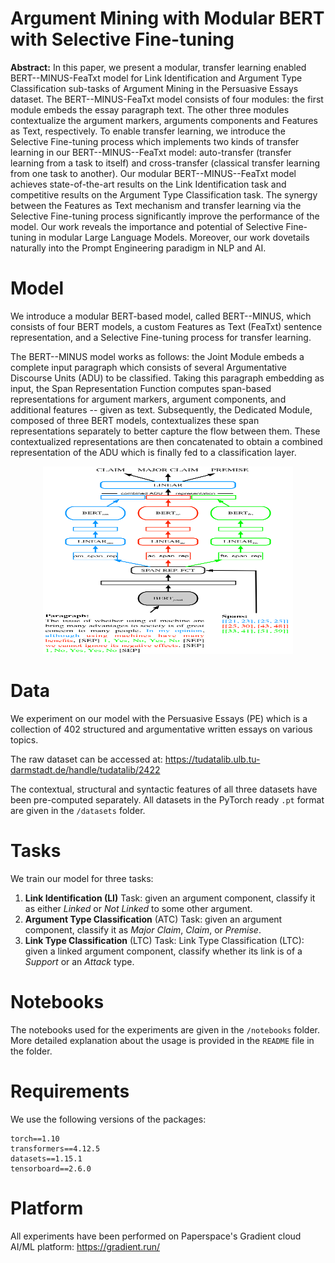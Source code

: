 # Argument Mining with Modular BERT with Selective Fine-tuning

**Abstract:** In this paper, we present a modular, transfer learning enabled BERT--MINUS-FeaTxt model for Link Identification and Argument Type Classification sub-tasks of Argument Mining in the Persuasive Essays dataset. The BERT--MINUS-FeaTxt model consists of four modules: the first module embeds the essay paragraph text. The other three modules contextualize the argument markers, arguments components and Features as Text, respectively. To enable transfer learning, we introduce the Selective Fine-tuning process which implements two kinds of transfer learning in our BERT--MINUS--FeaTxt model: auto-transfer (transfer learning from a task to itself) and cross-transfer (classical transfer learning from one task to another). Our modular BERT--MINUS--FeaTxt model achieves state-of-the-art results on the Link Identification task and competitive results on the Argument Type Classification task. The synergy between the Features as Text mechanism and transfer learning via the Selective Fine-tuning process significantly improve the performance of the model. Our work reveals the importance and potential of Selective Fine-tuning in modular Large Language Models. Moreover, our work dovetails naturally into the Prompt Engineering paradigm in NLP and AI.

# Model

We introduce a modular BERT-based model, called  BERT--MINUS, which consists of four BERT models, a custom Features as Text (FeaTxt) sentence representation, and a Selective Fine-tuning process for transfer learning.

The BERT--MINUS model works as follows: the Joint Module embeds a complete input paragraph which consists of several Argumentative Discourse Units (ADU) to be classified. Taking this paragraph embedding as input, the Span Representation Function computes span-based representations for argument markers, argument components, and additional features -- given as text. Subsequently, the Dedicated Module, composed of three BERT models, contextualizes these span representations separately to better capture the flow between them. These contextualized representations are then concatenated to obtain a combined representation of the ADU which is finally fed to a classification layer.

<p align="center">
<img src="model--bert--minus.png" width="400" height="300" />
</p>

# Data

We experiment on our model with the Persuasive Essays (PE) which is a collection of 402 structured and argumentative written essays on various topics. 

The raw dataset can be accessed at: https://tudatalib.ulb.tu-darmstadt.de/handle/tudatalib/2422

The contextual, structural and syntactic features of all three datasets have been pre-computed separately. All datasets in the PyTorch ready ``.pt`` format are given in the ``/datasets`` folder.

# Tasks

We train our model for three tasks: 

1) **Link Identification (LI)** Task: given an argument component, classify it as either *Linked* or *Not Linked* to some other argument.
2) **Argument Type Classification** (ATC) Task: given an argument component, classify it as *Major Claim*, *Claim*, or *Premise*.
3) **Link Type Classification** (LTC) Task: Link Type Classification (LTC): given a linked argument component, classify whether its link is of a *Support* or an *Attack* type.


# Notebooks

The notebooks used for the experiments are given in the ``/notebooks`` folder. More detailed explanation about the usage is provided in the ``README`` file in the folder.

# Requirements

We use the following versions of the packages:

```
torch==1.10
transformers==4.12.5
datasets==1.15.1
tensorboard==2.6.0
```

# Platform

All experiments have been performed on Paperspace's Gradient cloud AI/ML platform: https://gradient.run/
